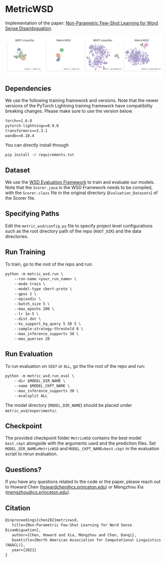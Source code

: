 # MetricWSD
Implementation of the paper: [Non-Parametric Few-Shot Learning for Word Sense Disambiguation](https://arxiv.org/abs/2104.12677).

<img src="images/tsne.png" width="800"/>

## Dependencies
We use the following training framework and versions. Note that the newer versions of the PyTorch Lightning training framework have compatibility breaking changes. Please make sure to use the version below.

```
torch==1.6.0
pytorch-lightning==0.9.0
transformers==3.3.1
wandb==0.10.4
```

You can directly install through

```
pip install -r requirements.txt
```

## Dataset
We use the [WSD Evaluation Framework](http://lcl.uniroma1.it/wsdeval/) to train and evaluate our models. Note that the `Scorer.java` in the WSD Framework needs to be compiled, with the `Scorer.class` file in the original directory (`Evaluation_Datasets`) of the Scorer file.

## Specifying Paths
Edit the `metric_wsd/config.py` file to specify project level configurations such as the root directory path of the repo (`ROOT_DIR`) and the data directories.

## Run Training
To train, go to the root of the repo and run:

```
python -m metric_wsd.run \
    --run-name <your_run_name> \
    --mode train \
    --model-type cbert-proto \
    --gpus 1 \
    --episodic \
    --batch_size 5 \
    --max_epochs 200 \
    --lr 1e-5 \
    --dist dot \
    --ks_support_kq_query 5 50 5 \
    --sample-strategy-threshold 0 \
    --max_inference_supports 30 \
    --max_queries 20
```

## Run Evaluation
To run evaluation on `SE07` or `ALL`, go the the root of the repo and run:

```
python -m metric_wsd.run_eval \
    --dir $MODEL_DIR_NAME \
    --name $MODEL_CKPT_NAME \
    --max_inference_supports 30 \
    --evalsplit ALL
```
The model directory (`MODEL_DIR_NAME`) should be placed under `metric_wsd/experiments/`.

## Checkpoint
The provided checkpoint folder `MetricWSD` contains the best model `best.ckpt` alongside with the arguments used and the prediction files. Set `MODEL_DIR_NAME=MetricWSD` and `MODEL_CKPT_NAME=best.ckpt` in the evaluation script to rerun evaluation.

## Questions?
If you have any questions related to the code or the paper, please reach out to Howard Chen (howardchen@cs.princeton.edu) or Mengzhou Xia (mengzhou@cs.princeton.edu).

## Citation
```
@inproceedings{chen2021metricwsd,
   title={Non-Parametric Few-Shot Learning for Word Sense Disambiguation},
   author={Chen, Howard and Xia, Mengzhou and Chen, Danqi},
   booktitle={North American Association for Computational Linguistics (NAACL)},
   year={2021}
}
```
